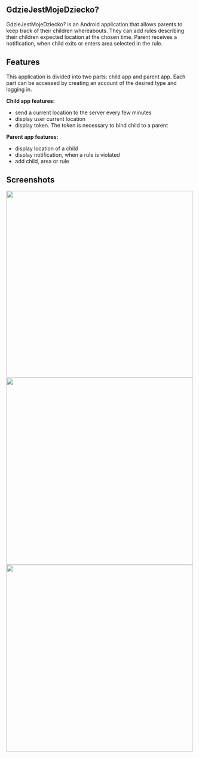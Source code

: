 ## GdzieJestMojeDziecko?
GdzieJestMojeDziecko? is an Android application that allows parents to keep track of their children whereabouts. They can add rules describing their children expected location at the chosen time.
Parent receives a notification, when child exits or enters area selected in the rule.

## Features
This application is divided into two parts: child app and parent app. Each part can be accessed by creating an account of the desired type and logging in.

**Child app features:**
 - send a current location to the server every few minutes
 - display user current location
 - display token. The token is necessary to bind child to a parent
 
**Parent app features:**
  - display location of a child
  - display notification, when a rule is violated
  - add child, area or rule

## Screenshots
<img src="https://i.imgur.com/rCAUx6s.png" height="500">  
<img src="https://i.imgur.com/poX6IlG.png" height="500">
<img src="https://i.imgur.com/T9PpllG.png" height="500">  
